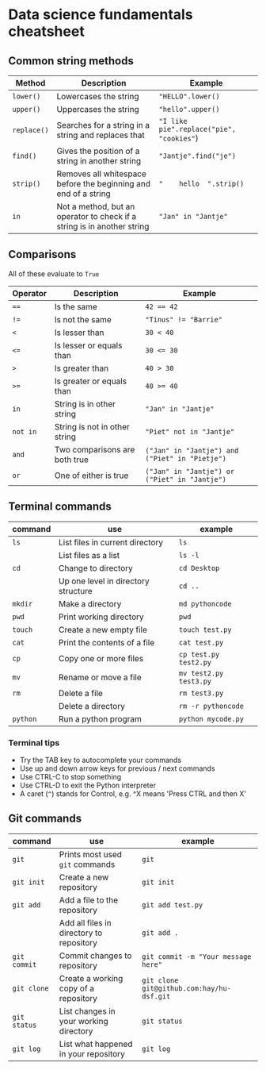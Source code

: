 # Data science fundamentals cheatsheet

## Common string methods
| Method | Description | Example |
| ------ | ----------- | ------- |
| `lower()` | Lowercases the string | `"HELLO".lower()` |
| `upper()` | Uppercases the string | `"hello".upper()` |
| `replace()` | Searches for a string in a string and replaces that | `"I like pie".replace("pie", "cookies"`) |
| `find()` | Gives the position of a string in another string | `"Jantje".find("je")` |
| `strip()` | Removes all whitespace before the beginning and end of a string | `"    hello  ".strip()` |
| `in` | Not a method, but an operator to check if a string is in another string | `"Jan" in "Jantje"` |


## Comparisons
All of these evaluate to `True`

| Operator | Description | Example |
| -------- | ----------- | ------- |
| `==` | Is the same | `42 == 42` |
| `!=` | Is not the same | `"Tinus" != "Barrie"` |
| `<`  | Is lesser than | `30 < 40` |
| `<=` | Is lesser or equals than | `30 <= 30` |
| `>`  | Is greater than | `40 > 30` |
| `>=` | Is greater or equals than | `40 >= 40` |
| `in` | String is in other string | `"Jan" in "Jantje"` |
| `not in` | String is not in other string | `"Piet" not in "Jantje"` |
| `and` | Two comparisons are both true | `("Jan" in "Jantje") and ("Piet" in "Pietje")` |
| `or` | One of either is true | `("Jan" in "Jantje") or ("Piet" in "Jantje")` |

## Terminal commands
| command | use | example |
| ------- | --- | ------- |
| `ls` | List files in current directory | `ls` |
| | List files as a list | `ls -l` |
| `cd` | Change to directory | `cd Desktop` |
|  | Up one level in directory structure | `cd ..` |
| `mkdir` | Make a directory | `md pythoncode` |
| `pwd` | Print working directory | `pwd` |
| `touch` | Create a new empty file | `touch test.py` |
| `cat` | Print the contents of a file | `cat test.py` |
| `cp` | Copy one or more files | `cp test.py test2.py` |
| `mv` | Rename or move a file | `mv test2.py test3.py` |
| `rm` | Delete a file | `rm test3.py` |
| | Delete a directory | `rm -r pythoncode` |
| `python` | Run a python program | `python mycode.py` |

### Terminal tips
* Try the TAB key to autocomplete your commands
* Use up and down arrow keys for previous / next commands
* Use CTRL-C to stop something
* Use CTRL-D to exit the Python interpreter
* A caret (`^`) stands for Control, e.g. ^X means 'Press CTRL and then X'

## Git commands
| command | use | example |
| ------- | --- | ------- |
| `git` | Prints most used `git` commands | `git` |
| `git init` | Create a new repository | `git init` |
| `git add` | Add a file to the repository | `git add test.py` |
| | Add all files in directory to repository | `git add .` |
| `git commit` | Commit changes to repository | `git commit -m "Your message here"` |
| `git clone` | Create a working copy of a repository | `git clone git@github.com:hay/hu-dsf.git` |
| `git status` | List changes in your working directory | `git status` |
| `git log` | List what happened in your repository | `git log` |